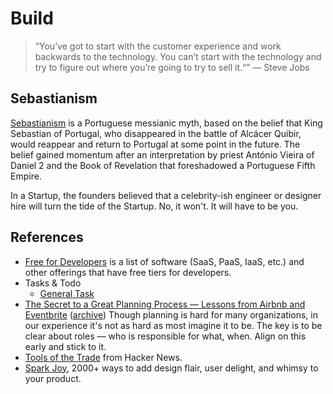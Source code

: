 # Build

> “You’ve got to start with the customer experience and work backwards to the technology. You can’t start with the technology and try to figure out where you’re going to try to sell it.“” — Steve Jobs

## Sebastianism

[Sebastianism](https://en.wikipedia.org/wiki/Sebastianism) is a Portuguese messianic myth, based on the belief that King Sebastian of Portugal, who disappeared in the battle of Alcácer Quibir, would reappear and return to Portugal at some point in the future. The belief gained momentum after an interpretation by priest António Vieira of Daniel 2 and the Book of Revelation that foreshadowed a Portuguese Fifth Empire.

In a Startup, the founders believed that a celebrity-ish engineer or designer hire will turn the tide of the Startup. No, it won't. It will have to be you.

## References

- [Free for Developers](https://free-for.dev/) is a list of software (SaaS, PaaS, IaaS, etc.) and other offerings that have free tiers for developers.
- Tasks & Todo
	- [General Task](https://generaltask.com)
- [The Secret to a Great Planning Process — Lessons from Airbnb and Eventbrite](https://review.firstround.com/the-secret-to-a-great-planning-process-lessons-from-airbnb-and-eventbrite) ([archive](https://archive.is/cRfQu)) Though planning is hard for many organizations, in our experience it's not as hard as most imagine it to be. The key is to be clear about roles — who is responsible for what, when. Align on this early and stick to it.
- [Tools of the Trade](https://github.com/cjbarber/ToolsOfTheTrade) from Hacker News.
- [Spark Joy](https://github.com/sw-yx/spark-joy), 2000+ ways to add design flair, user delight, and whimsy to your product.